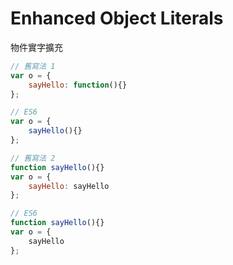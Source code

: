 # Enhanced Object Literals

物件實字擴充

```js
// 舊寫法 1
var o = {
    sayHello: function(){}
};

// ES6
var o = {
    sayHello(){}
};

// 舊寫法 2
function sayHello(){}
var o = {
    sayHello: sayHello
};

// ES6
function sayHello(){}
var o = {
    sayHello
};

```